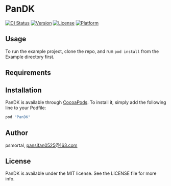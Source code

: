 # PanDK

[![CI Status](http://img.shields.io/travis/psmortal/PanDK.svg?style=flat)](https://travis-ci.org/psmortal/PanDK)
[![Version](https://img.shields.io/cocoapods/v/PanDK.svg?style=flat)](http://cocoapods.org/pods/PanDK)
[![License](https://img.shields.io/cocoapods/l/PanDK.svg?style=flat)](http://cocoapods.org/pods/PanDK)
[![Platform](https://img.shields.io/cocoapods/p/PanDK.svg?style=flat)](http://cocoapods.org/pods/PanDK)

## Usage

To run the example project, clone the repo, and run `pod install` from the Example directory first.

## Requirements

## Installation

PanDK is available through [CocoaPods](http://cocoapods.org). To install
it, simply add the following line to your Podfile:

```ruby
pod "PanDK"
```

## Author

psmortal, pansifan0525@163.com

## License

PanDK is available under the MIT license. See the LICENSE file for more info.
